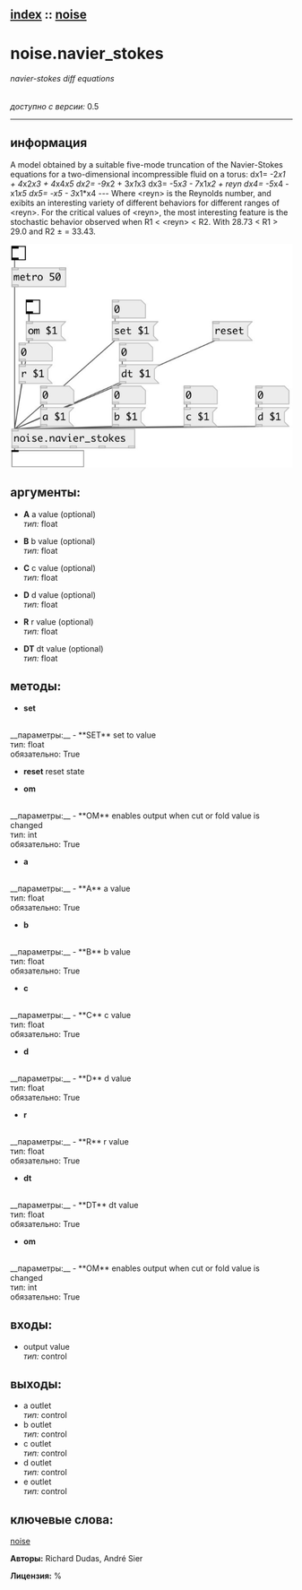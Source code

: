 [index](index.html) :: [noise](category_noise.html)
---

# noise.navier_stokes

###### navier-stokes diff equations

*доступно с версии:* 0.5

---


## информация
A model obtained by a suitable five-mode truncation of the Navier-Stokes equations for a two-dimensional incompressible fluid on a torus: dx1= -2*x1 + 4*x2*x3 + 4*x4*x5 dx2= -9*x2 + 3*x1*x3 dx3= -5*x3 - 7*x1*x2 + reyn dx4= -5*x4 - x1*x5 dx5= -x5 - 3*x1*x4 --- Where &lt;reyn&gt; is the Reynolds number, and exibits an interesting variety of different behaviors for different ranges of &lt;reyn&gt;. For the critical values of &lt;reyn&gt;, the most interesting feature is the stochastic behavior observed when R1 &lt; &lt;reyn&gt; &lt; R2. With 28.73 &lt; R1 &gt; 29.0 and R2 ± = 33.43.


[![example](../examples/img/noise.navier_stokes.jpg)](../examples/pd/noise.navier_stokes.pd)



## аргументы:

* **A**
a value (optional)<br>
_тип:_ float<br>

* **B**
b value (optional)<br>
_тип:_ float<br>

* **C**
c value (optional)<br>
_тип:_ float<br>

* **D**
d value (optional)<br>
_тип:_ float<br>

* **R**
r value (optional)<br>
_тип:_ float<br>

* **DT**
dt value (optional)<br>
_тип:_ float<br>



## методы:

* **set**
<br>
  __параметры:__
  - **SET** set to value<br>
    тип: float <br>
    обязательно: True <br>

* **reset**
reset state<br>

* **om**
<br>
  __параметры:__
  - **OM** enables output when cut or fold value is changed<br>
    тип: int <br>
    обязательно: True <br>

* **a**
<br>
  __параметры:__
  - **A** a value<br>
    тип: float <br>
    обязательно: True <br>

* **b**
<br>
  __параметры:__
  - **B** b value<br>
    тип: float <br>
    обязательно: True <br>

* **c**
<br>
  __параметры:__
  - **C** c value<br>
    тип: float <br>
    обязательно: True <br>

* **d**
<br>
  __параметры:__
  - **D** d value<br>
    тип: float <br>
    обязательно: True <br>

* **r**
<br>
  __параметры:__
  - **R** r value<br>
    тип: float <br>
    обязательно: True <br>

* **dt**
<br>
  __параметры:__
  - **DT** dt value<br>
    тип: float <br>
    обязательно: True <br>

* **om**
<br>
  __параметры:__
  - **OM** enables output when cut or fold value is changed<br>
    тип: int <br>
    обязательно: True <br>






## входы:

* output value<br>
_тип:_ control



## выходы:

* a outlet<br>
_тип:_ control
* b outlet<br>
_тип:_ control
* c outlet<br>
_тип:_ control
* d outlet<br>
_тип:_ control
* e outlet<br>
_тип:_ control



## ключевые слова:

[noise](keywords/noise.html)






**Авторы:** Richard Dudas, André Sier




**Лицензия:** %





